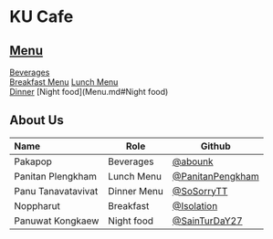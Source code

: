 # KU Cafe

## [Menu](Menu.md)


[Beverages](Menu.md#Beverages)    
[Breakfast Menu](Menu.md#Breakfast)
[Lunch Menu](Menu.md#Lunch)    
[Dinner](Menu.md#Dinner)
[Night food](Menu.md#Night food)
## About Us


| Name      | Role      | Github          |
|:----------|-----------|-----------------|
| Pakapop | Beverages | [@abounk](https://github.com/abounk) |
| Panitan Plengkham | Lunch Menu | [@PanitanPengkham](https://github.com/PanitanPlengkham)|
| Panu Tanavatavivat | Dinner Menu | [@SoSorryTT](https://github.com/SoSorryTT) |
| Noppharut | Breakfast | [@Isolation](https://github.com/Isolation666) |
| Panuwat Kongkaew | Night food | [@SainTurDaY27](https://https://github.com/SainTurDaY27) |

